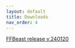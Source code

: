 ```yaml
---
layout: default
title: Downloads
nav_order: 4
---
```

[FFBeast release v.240120](/assets/firmware/ffbeast-240120.zip)
